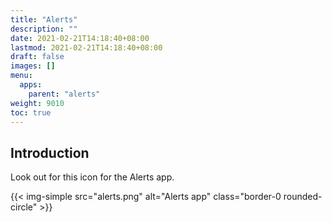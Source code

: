 ```yaml
---
title: "Alerts"
description: ""
date: 2021-02-21T14:18:40+08:00
lastmod: 2021-02-21T14:18:40+08:00
draft: false
images: []
menu:
  apps:
    parent: "alerts"
weight: 9010
toc: true
---
```


## Introduction

Look out for this icon for the Alerts app.

{{< img-simple src="alerts.png" alt="Alerts app" class="border-0 rounded-circle" >}}

